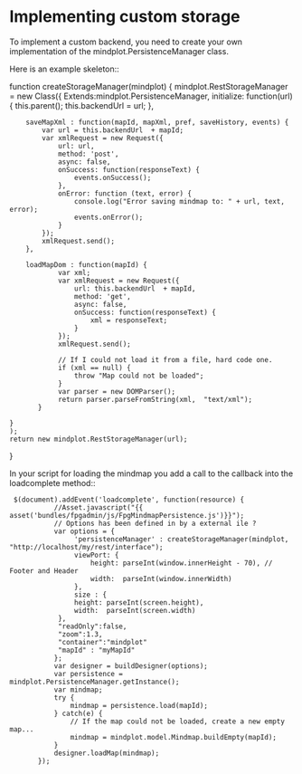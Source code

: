 # Implementing custom storage

To implement a custom backend, you need to create your own implementation of the mindplot.PersistenceManager class. 

Here is an example skeleton::

function createStorageManager(mindplot) {
    mindplot.RestStorageManager = new Class({
        Extends:mindplot.PersistenceManager,
        initialize: function(url) {
            this.parent();
            this.backendUrl = url;
        },

        saveMapXml : function(mapId, mapXml, pref, saveHistory, events) {
            var url = this.backendUrl  + mapId;
            var xmlRequest = new Request({
                url: url,
                method: 'post',
                async: false,
                onSuccess: function(responseText) {
                    events.onSuccess();        
                }, 
                onError: function (text, error) {
                    console.log("Error saving mindmap to: " + url, text, error);
                    events.onError();
                }
            });
            xmlRequest.send();
        },

        loadMapDom : function(mapId) {
                var xml;
                var xmlRequest = new Request({
                    url: this.backendUrl  + mapId,
                    method: 'get',
                    async: false,
                    onSuccess: function(responseText) {
                        xml = responseText;
                    }
                });
                xmlRequest.send();

                // If I could not load it from a file, hard code one.
                if (xml == null) {
                    throw "Map could not be loaded";
                }
                var parser = new DOMParser();
                return parser.parseFromString(xml,  "text/xml");
           }

    }
    );
    return new mindplot.RestStorageManager(url);
}


In your script for loading the mindmap you add a call to the callback into the loadcomplete method::

     $(document).addEvent('loadcomplete', function(resource) {
               //Asset.javascript("{{ asset('bundles/fpgadmin/js/FpgMindmapPersistence.js')}}");
               // Options has been defined in by a external ile ?
               var options = {
                    'persistenceManager' : createStorageManager(mindplot, "http://localhost/my/rest/interface");    
                    viewPort: {
                        height: parseInt(window.innerHeight - 70), // Footer and Header
                        width:  parseInt(window.innerWidth)
                    },
                    size : {
                    height: parseInt(screen.height),
                    width:  parseInt(screen.width)
                },
                "readOnly":false,
                "zoom":1.3,
                "container":"mindplot"
                "mapId" : "myMapId"
               };
               var designer = buildDesigner(options);
               var persistence = mindplot.PersistenceManager.getInstance();
               var mindmap;
               try {
                   mindmap = persistence.load(mapId);
               } catch(e) {
                   // If the map could not be loaded, create a new empty map...
                   mindmap = mindplot.model.Mindmap.buildEmpty(mapId);
               }
               designer.loadMap(mindmap);
           });
